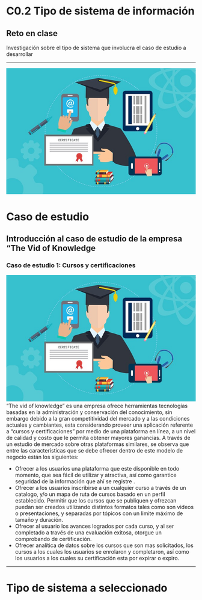 # C0.2 Tipo de sistema de información
## Reto en clase

Investigación sobre el tipo de sistema que involucra el caso de estudio a desarrollar

___
![](img/edu.jpg)

# Caso de estudio

## Introducción al caso de estudio de la empresa “The Vid of Knowledge
### Caso de estudio 1: Cursos y certificaciones
![](img/edu.jpg)
“The vid of knowledge” es una empresa ofrece herramientas tecnologías basadas en la administración y conservación del conocimiento, sin embargo debido a la gran competitividad del mercado y a las condiciones actuales y cambiantes, esta considerando proveer una aplicación referente a “cursos y certificaciones” por medio de una plataforma en línea, a un nivel de calidad y costo que le permita obtener mayores ganancias. A través de un estudio de mercado sobre otras plataformas similares, se observa que entre las características que se debe ofrecer dentro de este modelo de negocio están los siguientes:

* Ofrecer a los usuarios una plataforma que este disponible en todo momento, que sea fácil de utilizar y atractiva, así como garantice seguridad de la información que ahí se registre .
* Ofrecer a los usuarios inscribirse a un cualquier curso a través de un catalogo, y/o un mapa de ruta de cursos basado en un perfil establecido.
Permitir que los cursos que se publiquen y ofrezcan puedan ser creados utilizando distintos formatos tales como son videos o presentaciones, y separadas por tópicos con un limite máximo de tamaño y duración.
* Ofrecer al usuario los avances logrados por cada curso, y al ser completado a través de una evaluación exitosa, otorgue un comprobando de certificación.
* Ofrecer analítica de datos sobre los cursos que son mas solicitados, los cursos a los cuales los usuarios se enrolaron y completaron, así como los usuarios a los cuales su certificación esta por expirar o expiro.
___ 
 # Tipo de sistema a seleccionado




